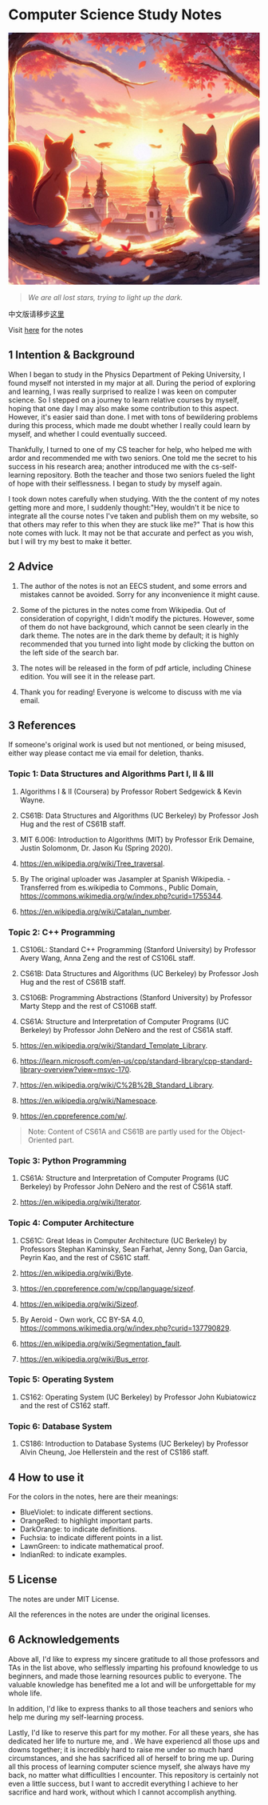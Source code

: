 # Computer Science Study Notes

![Favicon](photo.png)

> *We are all lost stars, trying to light up the dark.*

中文版请移步[这里](README_zh_CN.md)

Visit [here](https://csstudy.pages.dev/) for the notes

## 1 Intention & Background

When I began to study in the Physics Department of Peking University, I found myself not intersted in my major at all. During the period of exploring and learning, I was really surprised to realize I was keen on computer science. So I stepped on a journey to learn relative courses by myself, hoping that one day I may also make some contribution to this aspect. However, it's easier said than done. I met with tons of bewildering problems during this process, which made me doubt whether I really could learn by myself, and whether I could eventually succeed.

Thankfully, I turned to one of my CS teacher for help, who helped me with ardor and recommended me with two seniors. One told me the secret to his success in his research area; another introduced me with the cs-self-learning repository. Both the teacher and those two seniors fueled the light of hope with their selflessness. I began to study by myself again.

I took down notes carefully when studying. With the the content of my notes getting more and more, I suddenly thought:"Hey, wouldn't it be nice to integrate all the course notes I've taken and publish them on my website, so that others may refer to this when they are stuck like me?" That is how this note comes with luck. It may not be that accurate and perfect as you wish, but I will try my best to make it better.

## 2 Advice

1. The author of the notes is not an EECS student, and some errors and mistakes cannot be avoided. Sorry for any inconvenience it might cause.

2. Some of the pictures in the notes come from Wikipedia. Out of consideration of copyright, I didn't modify the pictures. However, some of them do not have background, which cannot be seen clearly in the dark theme. The notes are in the dark theme by default; it is highly recommended that you turned into light mode by clicking the button on the left side of the search bar.

3. The notes will be released in the form of pdf article, including Chinese edition. You will see it in the release part.

4. Thank you for reading! Everyone is welcome to discuss with me via email.

## 3 References

If someone's original work is used but not mentioned, or being misused, either way please contact me via email for deletion, thanks.

### Topic 1: Data Structures and Algorithms Part &#8544;, &#8545; & &#8546;

1. Algorithms &#8544; & &#8545; (Coursera) by Professor Robert Sedgewick & Kevin Wayne.

2. CS61B: Data Structures and Algorithms (UC Berkeley) by Professor Josh Hug and the rest of CS61B staff.

3. MIT 6.006: Introduction to Algorithms (MIT) by Professor Erik Demaine,  Justin Solomonm, Dr. Jason Ku (Spring 2020).

4. <https://en.wikipedia.org/wiki/Tree_traversal>.

5. By The original uploader was Jasampler at Spanish Wikipedia. - Transferred from es.wikipedia to Commons., Public Domain, <https://commons.wikimedia.org/w/index.php?curid=1755344>.

6. <https://en.wikipedia.org/wiki/Catalan_number>.

### Topic 2: C++ Programming

1. CS106L: Standard C++ Programming (Stanford University) by Professor Avery Wang, Anna Zeng and the rest of CS106L staff.

2. CS61B: Data Structures and Algorithms (UC Berkeley) by Professor Josh Hug and the rest of CS61B staff.

3. CS106B: Programming Abstractions (Stanford University) by Professor Marty Stepp and the rest of CS106B staff.

4. CS61A: Structure and Interpretation of Computer Programs (UC Berkeley) by Professor John DeNero and the rest of CS61A staff.

5. <https://en.wikipedia.org/wiki/Standard_Template_Library>.

6. <https://learn.microsoft.com/en-us/cpp/standard-library/cpp-standard-library-overview?view=msvc-170>.

7. <https://en.wikipedia.org/wiki/C%2B%2B_Standard_Library>.

8. <https://en.wikipedia.org/wiki/Namespace>.

9. <https://en.cppreference.com/w/>.

> Note: Content of CS61A and CS61B are partly used for the Object-Oriented part.

### Topic 3: Python Programming

1. CS61A: Structure and Interpretation of Computer Programs (UC Berkeley) by Professor John DeNero and the rest of CS61A staff.

2. <https://en.wikipedia.org/wiki/Iterator>.

### Topic 4: Computer Architecture

1. CS61C: Great Ideas in Computer Architecture (UC Berkeley) by Professors Stephan Kaminsky, Sean Farhat, Jenny Song, Dan Garcia, Peyrin Kao, and the rest of CS61C staff.

2. <https://en.wikipedia.org/wiki/Byte>.

3. <https://en.cppreference.com/w/cpp/language/sizeof>.

4. <https://en.wikipedia.org/wiki/Sizeof>.

5. By Aeroid - Own work, CC BY-SA 4.0, https://commons.wikimedia.org/w/index.php?curid=137790829.

6. <https://en.wikipedia.org/wiki/Segmentation_fault>.

7. <https://en.wikipedia.org/wiki/Bus_error>.

### Topic 5: Operating System

1. CS162: Operating System (UC Berkeley) by Professor John Kubiatowicz and the rest of CS162 staff.

### Topic 6: Database System

1. CS186: Introduction to Database Systems (UC Berkeley) by Professor Alvin Cheung, Joe Hellerstein and the rest of CS186 staff.

## 4 How to use it

For the colors in the notes, here are their meanings:

* BlueViolet: to indicate different sections.
* OrangeRed: to highlight important parts.
* DarkOrange: to indicate definitions.
* Fuchsia: to indicate different points in a list.
* LawnGreen: to indicate mathematical proof.
* IndianRed: to indicate examples.

## 5 License

The notes are under MIT License.

All the references in the notes are under the original licenses.

## 6 Acknowledgements

Above all, I'd like to express my sincere gratitude to all those professors and TAs in the list above, who selflessly imparting his profound knowledge to us beginners, and made those learning resources public to everyone. The valuable knowledge has benefited me a lot and will be unforgettable for my whole life.

In addition, I'd like to express thanks to all those teachers and seniors who help me during my self-learning process.

Lastly, I'd like to reserve this part for my mother. For all these years, she has dedicated her life to nurture me, and . We have experiencd all those ups and downs together; it is incredibly hard to raise me under so much hard circumstances, and she has sacrificed all of herself to bring me up. During all this process of learning computer science myself, she always have my back, no matter what difficullties I encounter. This repository is certainly not even a little success, but I want to accredit everything I achieve to her sacrifice and hard work, without which I cannot accomplish anything.
